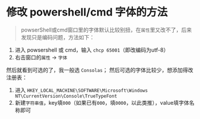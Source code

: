 # 修改 powershell/cmd 字体的方法

> powserShell或cmd窗口里的字体默认比较别扭，在`属性`里又改不了，后来发现只是编码问题，方法如下：

1. 进入 powsershell 或 cmd，输入 `chcp 65001`（即改编码为utf-8）
2. 右击窗口的`属性` -> `字体`

然后就看到可选的了，我一般选 `Consolas`；
然后可选的字体比较少，想添加得改注册表：

1. 进入 `HKEY_LOCAL_MACHINE\SOFTWARE\Microsoft\Windows NT\CurrentVersion\Console\TrueTypeFont`
2. 新建`字符串值`，key填`000`（如果已有`000`，填`0000`，以此类推），value填字体名称即可
